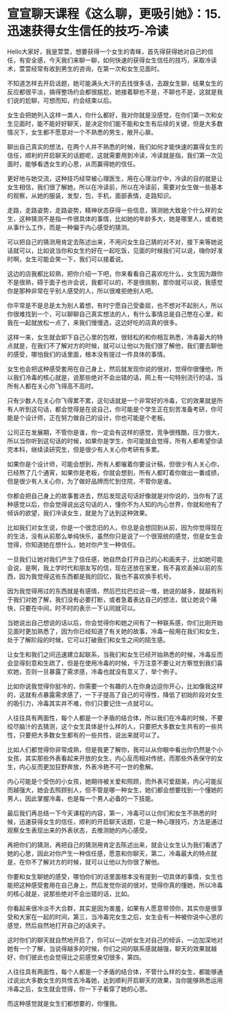 # 宣宣聊天课程《这么聊，更吸引她》：15.迅速获得女生信任的技巧-冷读

Hello大家好，我是萱萱，想要获得一个女生的青睐，首先得获得她对自己的信任，有安全感，今天我们来聊一聊，如何快速的获得女生信任的技巧，采取冷读术，萱萱经常有收到男生的咨询，在第一次和女生见面时。

不知道怎样去开启话题，她可能满头大汗的去找很多话，去跟女生聊，结果女生的反应都很平淡，搞得整场约会都很尴尬，她接着聊也不是，不聊也不是，这就是我们说的尬聊，可想而知，约会结束以后。

女生会把她列入这样一类人，你什么都好，我对你就是没感觉，在你们第一次和女生见面时，能不能好好聊天，是决定你们能不能和女生有后续的关键，但是大多数情况下，女生都不愿意对一个不熟悉的男生，敞开心扉。

聊出自己真实的想法，在两个人并不熟悉的时候，我们如何才能快速的赢得女生的信任，顺利的开启聊天的话题呢，这就需要用到冷读，冷读就是指，我们第一次见面时，能够看透女生的心思，从而赢得她的信任。

更好地与她交流，这种技巧经常被心理医生，用在心理治疗中，冷读的目的就是让女生相信，我们很了解她，所以在冷读前，所以在冷读前，需要对女生做一些基本的观察，从她的服装，发型，包，手机，面部表情，走路知识。

走路，走路姿势，走路姿势，精神状态获得一些信息，猜测她大致是个什么样的女生，这种猜测不是指一件很具体的事情，比如她的年龄多大，她是哪里人，或者她从事什么工作，而是一种偏于内心感受的猜测。

可以把自己的猜测用肯定去陈述出来，不用问女生自己猜的对不对，接下来等她说话就可以，比如说当你和女生约好在一起吃饭，见面的时候我们可以说，嗨你好准时啊，女生可能会笑一下，我们可以接着说。

这边的店我都比较熟，把你介绍一下吧，你来看看自己喜欢吃什么，女生因为跟你不是很熟，碍于面子也许会说，我都可以的，不是很挑剔，那你就可以说，我感觉你是那种非常在乎别人感受的人，所以很难拒绝别人吧。

你平常是不是总是太为别人着想，有时宁愿自己受委屈，也不想对不起别人，所以你很难找到一个，可以聊聊自己真实想法的人，有什么事情总是自己憋在心里，和我在一起就放松一点了，来我们慢慢选，这边好吃的店真的很多。

这样一来，女生就会卸下自己心里的包袱，很轻松的和你相互熟悉，冷毒最大的特点就是，在我们不了解对方的时候，就可以让他以为我们很了解他，我们要去聊他的感受，哪怕我们的话里面，根本没有提过一件具体的事情。

女生也会把这种感受套用在自己身上，然后就发现你说的很对，觉得你很懂他，所以我们冷毒的核心就是，说那些绝对不会出错的话，网上有一句特别流行的话，当所有人都在关心你飞得高不高时。

只有少数人在关心你飞得累不累，这句话就是一个非常好的冷毒，它的效果就是所有人听到这句话，都会觉得是在说自己，你可能是个学生正在刻苦准备考研，你可能是个设计师，正在努力做自己的设计，你也可能是个老板。

公司正在发展期，不管你是谁，你一定会有这样的感觉，竞争很残酷，压力很大，所以当你听到这句话的时候，如果你是学生，你可能就会觉得，所有人都希望你读完本科，继续读研究生，但是很少有人关心你考研有多累。

如果你是个设计师，可能会想到，所有人都催着你要设计稿，但很少有人关心你，已经熬了几个通宵，如果你是老板，你就会想到，所有人都盯着你做出一番成绩，但是很少有人关心你，为了做好品牌而忙到住院，不管你是谁。

你都会把自己身上的故事套进去，然后发现这句话好像就是对你说的，当你有了这种感觉以后，你会觉得说出这句话的人，懂你不为人知的内心世界，你就和他有了倾诉的欲望，我们冷读女生，就是为了达到这种效果。

比如我们对女生说，你是一个很念旧的人，你总是会想回到从前，因为你觉得现在的生活，没有从前那么单纯快乐，虽然你只是说了一个很笼统的感觉，但是女生会觉得，你知道她在想什么，她对你产生一种信任。

一旦我们让她对我们产生了信任感，她自然会打开自己的心和画夹子，比如她可能会说，是啊，我上学时代和朋友写的信，现在还放在家里，我不喜欢丢掉以前的东西，因为我觉得这些东西都是我的回忆，我也不喜欢换手机号。

因为我觉得用过的东西就是有感情，然后巴拉巴拉说一堆，她说的越多，就越有利于我们对她了解，我们没有必要打断，或者急着表达自己的想法，就让她说个痛快，只要在中间，时不时的表示一下认同就可以。

当她说出自己想说的话以后，你会觉得你和她之间有了一种联系感，你们比刚开始见面时更加熟悉了，因为你已经知道了有关她的故事，冷毒一般用在我们和女生，处于了解阶段的时候，它可以打破我们和女生之间的陌生感。

让女生和我们之间迅速建立起联系，当我们和女生已经开始熟悉的时候，冷毒反而会显得刻意和生疏了，但是在使用冷毒的时候，千万注意不要让对方察觉到我们喜欢她，否则一旦暴露了需求感，冷毒也就没有意义了，举个例子。

比如你说我觉得你挺冷的，你需要一个有趣的人在你身边逗你开心，比如像我这样的，这就有点暴露需求感了，一下子提高了自己的可得性，降低了初始阶段对女生的吸引力，冷毒其实并不难，你们只要记住一点就可以。

人往往具有两面性，每个人都是一个矛盾的结合体，所以我们在冷毒的时候，不要绞尽脑汁的去猜测，这个女生具体是什么样的人，只要把大多数女生共有的一些共性，只要把大多数女生都有的一些共性，说出来就可以了。

比如人们都觉得你非常成熟，但是我更了解你，我可以从你眼中看出你仍然是个小女孩，其实那些外表看起来开放的女生，内心反而相对传统，而那些外表保守的女生，内心反而更加狂野奔放，外表冷艳不可一世的愈解。

内心可能是个受伤的小女孩，她期待被关爱和照顾，而外表可爱甜美，内心可能反而越强大，她会去照顾别人，但不管是哪一种女生，她们都会想要找到一个懂她的男人，因此掌握冷毒，也是每一个男人必备的一下技能。

最后我们再总结一下今天课程的内容，第一，冷毒可以让你们和女生不熟悉的时候，迅速获得女生的信任，顺利的开启聊天话题，它是一种心理技巧，方法是通过观察女生表现出来的外表状态，去推测她的内心感受。

再把你们的猜测，再把自己的猜测用肯定去陈述出来，就会让女生认为我们看透了她的心思，因此对你产生一种信任感，愿意和你聊天，第二，冷毒最大的特点就是，在你不了解对方的时候，就可以让他以为你很了解他。

你要和女生聊她的感受，哪怕你们的话里面根本没有提到一切具体的事情，女生也能把这种感受套用在自己身上，然后发觉你说的很对，觉得你真的懂她，所以冷毒的核心就是，说那些绝对不会出错的话，比如。

你看起来很冷淡不大合群，其实是因为害羞，如果有人愿意带领你，其实你是很享受和大家在一起的时间，第三，当冷毒完女生之后，女生会有一种被你说中心思的感觉，然后自然地打开自己的话夹子。

这时你们的聊天就自然地开启了，你可以一边听女生对自己的倾诉，一边加深地对她有一个了解，当说得越多的时候，你们之间的联系感就越强，聊天的效果就越好，你们彼此也会觉得比之前感觉亲切很多，第四。

人往往具有两面性，每个人都是一个矛盾的结合体，不管什么样的女生，都能够通过说出大多数女生的共性去冷毒她，达到顺利开启聊天的效果，当你能够熟悉运用冷毒之后，女生就会觉得，你一下子看穿了她的心思。

而这种感觉就是女生们都想要的，你懂我。
